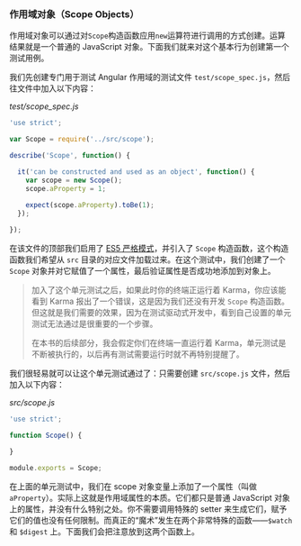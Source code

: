 ### 作用域对象（Scope Objects）

作用域对象可以通过对`Scope`构造函数应用`new`运算符进行调用的方式创建。运算结果就是一个普通的 JavaScript 对象。下面我们就来对这个基本行为创建第一个测试用例。

我们先创建专门用于测试 Angular 作用域的测试文件 `test/scope_spec.js`，然后往文件中加入以下内容：

_test/scope_spec.js_

```js
'use strict';

var Scope = require('../src/scope');

describe('Scope', function() {

  it('can be constructed and used as an object', function() {
    var scope = new Scope();
    scope.aProperty = 1;
  
    expect(scope.aProperty).toBe(1);
  });

});
```

在该文件的顶部我们启用了 [ES5 严格模式](https://developer.mozilla.org/en-US/docs/Web/JavaScript/Reference/Strict_mode)，并引入了 `Scope` 构造函数，这个构造函数我们希望从 `src` 目录的对应文件加载过来。在这个测试中，我们创建了一个 `Scope` 对象并对它赋值了一个属性，最后验证属性是否成功地添加到对象上。

> 加入了这个单元测试之后，如果此时你的终端正运行着 Karma，你应该能看到 Karma 报出了一个错误，这是因为我们还没有开发 `Scope` 构造函数。但这就是我们需要的效果，因为在测试驱动式开发中，看到自己设置的单元测试无法通过是很重要的一个步骤。
>
> 在本书的后续部分，我会假定你们在终端一直运行着 Karma，单元测试是不断被执行的，以后再有测试需要运行时就不再特别提醒了。

我们很轻易就可以让这个单元测试通过了：只需要创建 `src/scope.js` 文件，然后加入以下内容：

_src/scope.js_

```js
'use strict';

function Scope() {

}

module.exports = Scope;
```

在上面的单元测试中，我们在 scope 对象变量上添加了一个属性（叫做`aProperty`）。实际上这就是作用域属性的本质。它们都只是普通 JavaScript 对象上的属性，并没有什么特别之处。你不需要调用特殊的 setter 来生成它们，赋予它们的值也没有任何限制。而真正的“魔术”发生在两个非常特殊的函数——`$watch` 和 `$digest` 上。下面我们会把注意放到这两个函数上。